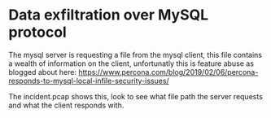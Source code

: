 # Data exfiltration over MySQL protocol

The mysql server is requesting a file from the mysql client, this file contains a wealth of information on the client, unfortunatly this is feature abuse as blogged about here: https://www.percona.com/blog/2019/02/06/percona-responds-to-mysql-local-infile-security-issues/

The incident.pcap shows this, look to see what file path the server requests and what the client responds with.

